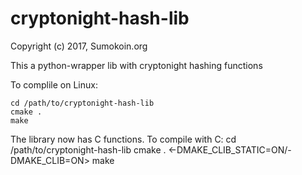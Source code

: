 # cryptonight-hash-lib

Copyright (c) 2017, Sumokoin.org

This a python-wrapper lib with cryptonight hashing functions

To complile on Linux:

	cd /path/to/cryptonight-hash-lib
	cmake .
	make
	
The library now has C functions. To compile with C:
	cd /path/to/cryptonight-hash-lib
	cmake . <-DMAKE_CLIB_STATIC=ON/-DMAKE_CLIB=ON>
	make
